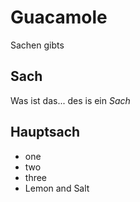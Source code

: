# Guacamole
Sachen gibts 
## Sach
Was ist das... des is ein *Sach* 
## Hauptsach 
* one
* two
* three
* Lemon and Salt 
